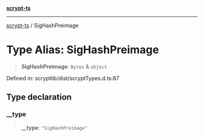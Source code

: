 [**scrypt-ts**](../README.md)

***

[scrypt-ts](../globals.md) / SigHashPreimage

# Type Alias: SigHashPreimage

> **SigHashPreimage**: `Bytes` & `object`

Defined in: scryptlib/dist/scryptTypes.d.ts:87

## Type declaration

### \_\_type

> **\_\_type**: `"SigHashPreimage"`
